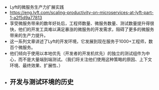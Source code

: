 - Lyft的微服务生产力扩展实践
- https://eng.lyft.com/scaling-productivity-on-microservices-at-lyft-part-1-a2f5d9a77813
- 享受微服务带来的数年好处后，工程师数量、微服务数量、测试数量提升得很快，他们的开发工具难以满足暴涨的微服务的开发需求，阻碍了更多的微服务带来的生产力提升。
- 这一系列文章讲述了Lyft的开发环境，它发展到现在服务于1000+工程师，数百个微服务。
- 他们倾向于使用以本地优先（开发者的开发机优先）的独立的测试组件为中心，而不是大量端到端测试。（我们将关注他们使用这种策略的原因、上下文环境、最终效果、扩展性、）
- 开发与测试环境的历史
	-